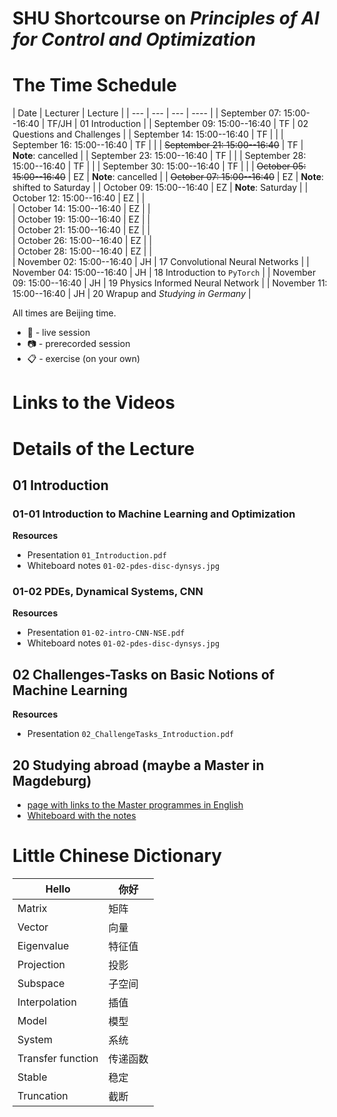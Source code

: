 # SHU Shortcourse on *Principles of AI for Control and Optimization*

# The Time Schedule 

| Date | Lecturer | Lecture |
| --- | --- | --- | ---- |
| September 07: 15:00--16:40 | TF/JH | 01 Introduction  | 
| September 09: 15:00--16:40 | TF | 02 Questions and Challenges |
| September 14: 15:00--16:40 | TF |  |
| September 16: 15:00--16:40 | TF |  |
| ~~September 21: 15:00--16:40~~ | TF | **Note**: cancelled |
| September 23: 15:00--16:40 | TF |  |
| September 28: 15:00--16:40 | TF |  |
| September 30: 15:00--16:40 | TF |  |
| ~~October 05: 15:00--16:40~~ | EZ | **Note**: cancelled |
| ~~October 07: 15:00--16:40~~ | EZ | **Note**: shifted to Saturday | 
| October 09: 15:00--16:40 | EZ | **Note**: Saturday | 
| October 12: 15:00--16:40 | EZ |  |  
| October 14: 15:00--16:40 | EZ |  |  
| October 19: 15:00--16:40 | EZ |  |  
| October 21: 15:00--16:40 | EZ |  |  
| October 26: 15:00--16:40 | EZ |  |  
| October 28: 15:00--16:40 | EZ |  |  
| November 02: 15:00--16:40 | JH | 17 Convolutional Neural Networks | 
| November 04: 15:00--16:40 | JH | 18 Introduction to `PyTorch` | 
| November 09: 15:00--16:40 | JH | 19 Physics Informed Neural Network | 
| November 11: 15:00--16:40 | JH | 20 Wrapup and *Studying in Germany* |

All times are Beijing time.

 * :microphone: - live session
 * :camera: - prerecorded session
 * :clipboard: - exercise (on your own)

# Links to the Videos

# Details of the Lecture

## 01 Introduction

### 01-01 Introduction to Machine Learning and Optimization

**Resources**

 * Presentation `01_Introduction.pdf`
 * Whiteboard notes `01-02-pdes-disc-dynsys.jpg`

### 01-02 PDEs, Dynamical Systems, CNN

**Resources**

 * Presentation `01-02-intro-CNN-NSE.pdf`
 * Whiteboard notes `01-02-pdes-disc-dynsys.jpg`

## 02 Challenges-Tasks on Basic Notions of Machine Learning

**Resources**

 * Presentation `02_ChallengeTasks_Introduction.pdf`


## 20 Studying abroad (maybe a Master in Magdeburg)

* [page with links to the Master programmes in English](https://www.ovgu.de/unimagdeburg/en/Study/Study+Programmes/Study+Programmes+in+English-p-48822.html)
* [Whiteboard with the notes](files/20-study-abroad.png)


# Little Chinese Dictionary

| Hello | 你好 |
--------|--------
| Matrix| 矩阵 |
| Vector| 向量 |
| Eigenvalue |特征值|
| Projection |投影|
| Subspace |子空间|
| Interpolation |插值|
| Model |模型|
| System |系统|
| Transfer function |传递函数|
| Stable |稳定|
| Truncation |截断|
